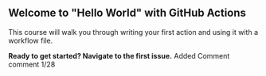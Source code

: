 ## Welcome to "Hello World" with GitHub Actions

This course will walk you through writing your first action and using it with a workflow file. 

**Ready to get started? Navigate to the first issue.**
Added Comment comment 1/28
